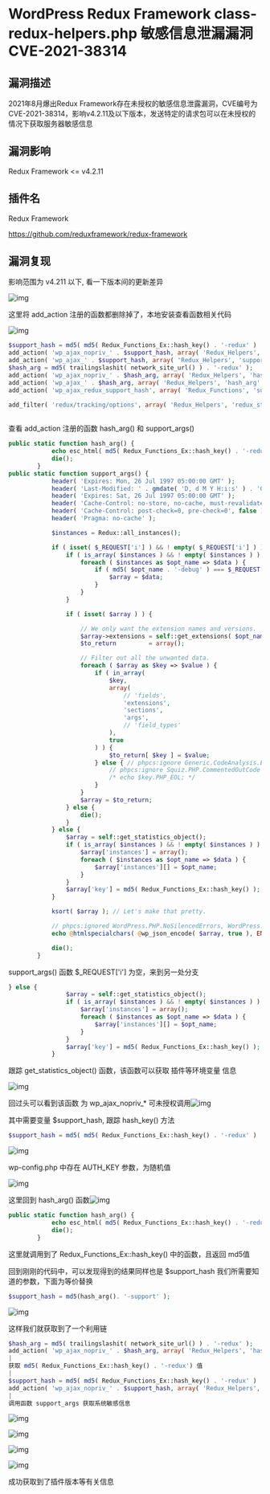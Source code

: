 # WordPress Redux Framework class-redux-helpers.php 敏感信息泄漏漏洞 CVE-2021-38314

## 漏洞描述

2021年8月爆出Redux Framework存在未授权的敏感信息泄露漏洞，CVE编号为CVE-2021-38314，影响v4.2.11及以下版本，发送特定的请求包可以在未授权的情况下获取服务器敏感信息

## 漏洞影响

<a-checkbox checked>Redux Framework <= v4.2.11</a-checkbox></br>

## 插件名

<a-checkbox checked>Redux Framework</a-checkbox></br>

<a-checkbox checked>https://github.com/reduxframework/redux-framework</a-checkbox></br>

## 漏洞复现

影响范围为 v4.211 以下, 看一下版本间的更新差异

![img](/assets/PeiQi-Wiki/img/1638358475283-b0163456-8faa-479e-af3a-905badc388b3.png)

这里将 add_action 注册的函数都删除掉了，本地安装查看函数相关代码

![img](/assets/PeiQi-Wiki/img/1638358545151-4ca5c485-ec21-4151-9eb1-5f88121366f5.png)

```php
$support_hash = md5( md5( Redux_Functions_Ex::hash_key() . '-redux' ) . '-support' );
add_action( 'wp_ajax_nopriv_' . $support_hash, array( 'Redux_Helpers', 'support_args' ) );
add_action( 'wp_ajax_' . $support_hash, array( 'Redux_Helpers', 'support_args' ) );
$hash_arg = md5( trailingslashit( network_site_url() ) . '-redux' );
add_action( 'wp_ajax_nopriv_' . $hash_arg, array( 'Redux_Helpers', 'hash_arg' ) );
add_action( 'wp_ajax_' . $hash_arg, array( 'Redux_Helpers', 'hash_arg' ) );
add_action( 'wp_ajax_redux_support_hash', array( 'Redux_Functions', 'support_hash' ) );

add_filter( 'redux/tracking/options', array( 'Redux_Helpers', 'redux_stats_additions' ) );
		
```

查看 add_action 注册的函数 hash_arg() 和 support_args()

```php
public static function hash_arg() {
			echo esc_html( md5( Redux_Functions_Ex::hash_key() . '-redux' ) );
			die();
		}
public static function support_args() {
			header( 'Expires: Mon, 26 Jul 1997 05:00:00 GMT' );
			header( 'Last-Modified: ' . gmdate( 'D, d M Y H:i:s' ) . 'GMT' );
			header( 'Expires: Sat, 26 Jul 1997 05:00:00 GMT' );
			header( 'Cache-Control: no-store, no-cache, must-revalidate' );
			header( 'Cache-Control: post-check=0, pre-check=0', false );
			header( 'Pragma: no-cache' );

			$instances = Redux::all_instances();

			if ( isset( $_REQUEST['i'] ) && ! empty( $_REQUEST['i'] ) ) { // phpcs:ignore WordPress.Security.NonceVerification
				if ( is_array( $instances ) && ! empty( $instances ) ) {
					foreach ( $instances as $opt_name => $data ) {
						if ( md5( $opt_name . '-debug' ) === $_REQUEST['i'] ) { // phpcs:ignore WordPress.Security.NonceVerification
							$array = $data;
						}
					}
				}

				if ( isset( $array ) ) {

					// We only want the extension names and versions.
					$array->extensions = self::get_extensions( $opt_name );
					$to_return         = array();

					// Filter out all the unwanted data.
					foreach ( $array as $key => $value ) {
						if ( in_array(
							$key,
							array(
								// 'fields',
								'extensions',
								'sections',
								'args',
								// 'field_types'
							),
							true
						) ) {
							$to_return[ $key ] = $value;
						} else { // phpcs:ignore Generic.CodeAnalysis.EmptyStatement
							// phpcs:ignore Squiz.PHP.CommentedOutCode
							/* echo $key.PHP_EOL; */
						}
					}
					$array = $to_return;
				} else {
					die();
				}
			} else {
				$array = self::get_statistics_object();
				if ( is_array( $instances ) && ! empty( $instances ) ) {
					$array['instances'] = array();
					foreach ( $instances as $opt_name => $data ) {
						$array['instances'][] = $opt_name;
					}
				}
				$array['key'] = md5( Redux_Functions_Ex::hash_key() );
			}

			ksort( $array ); // Let's make that pretty.

			// phpcs:ignored WordPress.PHP.NoSilencedErrors, WordPress.Security.EscapeOutput
			echo @htmlspecialchars( @wp_json_encode( $array, true ), ENT_QUOTES );

			die();
		}
```

support_args() 函数 $_REQUEST['i'] 为空，来到另一处分支

```php
} else {
				$array = self::get_statistics_object();
				if ( is_array( $instances ) && ! empty( $instances ) ) {
					$array['instances'] = array();
					foreach ( $instances as $opt_name => $data ) {
						$array['instances'][] = $opt_name;
					}
				}
				$array['key'] = md5( Redux_Functions_Ex::hash_key() );
			}
```

跟踪 get_statistics_object() 函数，该函数可以获取 插件等环境变量 信息

![img](/assets/PeiQi-Wiki/img/1638359149546-75d4de8a-6f46-4d3e-8f92-c47bd8a7cde9.png)

回过头可以看到该函数 为 wp_ajax_nopriv_* 可未授权调用![img](/assets/PeiQi-Wiki/img/1638359228666-d7471f78-4f4f-488c-b2b1-b3269826ff23.png)

其中需要变量 $support_hash, 跟踪 hash_key() 方法

```php
$support_hash = md5( md5( Redux_Functions_Ex::hash_key() . '-redux' ) . '-support' );
```

![img](/assets/PeiQi-Wiki/img/1638359410443-576b0779-e7ac-4b1e-9ed7-a26d816ec901.png)

wp-config.php 中存在 AUTH_KEY 参数，为随机值

![img](/assets/PeiQi-Wiki/img/1638359556051-2f9feee9-5d5f-4fbd-af1c-d0a322ad2ecb.png)

这里回到 hash_arg() 函数![img](/assets/PeiQi-Wiki/img/1638359592601-dd97e7ca-9254-4fa2-86d5-d2a0e6d2b12a.png)

```php
public static function hash_arg() {
			echo esc_html( md5( Redux_Functions_Ex::hash_key() . '-redux' ) );
			die();
		}
```

这里就调用到了 Redux_Functions_Ex::hash_key()  中的函数，且返回 md5值

回到刚刚的代码中，可以发现得到的结果同样也是 $support_hash 我们所需要知道的参数，下面为等价替换

```php
$support_hash = md5(hash_arg(). '-support' );
```

![img](/assets/PeiQi-Wiki/img/1638359717951-f9720604-06ae-4534-be09-893963ff4755.png)

这样我们就获取到了一个利用链

```php
$hash_arg = md5( trailingslashit( network_site_url() ) . '-redux' );
add_action( 'wp_ajax_nopriv_' . $hash_arg, array( 'Redux_Helpers', 'hash_arg' ) );
|
获取 md5( Redux_Functions_Ex::hash_key() . '-redux') 值
|
$support_hash = md5( md5( Redux_Functions_Ex::hash_key() . '-redux' ) . '-support' );
add_action( 'wp_ajax_nopriv_' . $support_hash, array( 'Redux_Helpers', 'support_args' ) );
|
调用函数 support_args 获取系统敏感信息
```

![img](/assets/PeiQi-Wiki/img/1638360218832-e2bb91a5-5137-4d6e-a3fb-177f65600c03.png)

![img](/assets/PeiQi-Wiki/img/1638360235551-e45ff7c2-f987-4c6b-bf86-6549dbaa3e4a.png)

![img](/assets/PeiQi-Wiki/img/1638361768796-da5d9bf6-9f58-45cb-970b-6ad711be2e10.png)

![img](/assets/PeiQi-Wiki/img/1638361791092-a64fbe22-da88-43c7-a934-3f6ee397bf90.png)

成功获取到了插件版本等有关信息